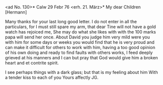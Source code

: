 <ad No. 130>* Calw 29 Febr 76
 <erh. 21. März>*
My dear Children [Hermann]

Many thanks for your last long good letter. I do not enter in all the particulars, for I must still spare my arm, that dear Tine will not have a gold watch has rejoiced me, She may do what she likes with with the 100 marks papa will send her once. About David you judge him very mild were you with him for some days or weeks you would find that he is very proud and can make it difficult for others to work with him, having a too good opinion of his own doing and ready to find faults with others works, I feed deeply grieved at his manners and I can but pray that God would give him a broken heart and et contrite spirit.

I see perhaps things with a dark glass; but that is my feeling about him 
With a tender kiss to each of you
 Yours affectly JG.
